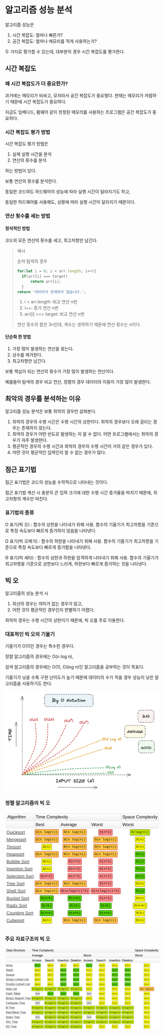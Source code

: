 # 알고리즘 성능 분석
알고리즘 성능은
1. 시간 복잡도: 얼마나 빠른가?
2. 공간 복잡도: 얼마나 메모리를 적게 사용하는가?

두 가지로 평가할 수 있는데, 대부분의 경우 시간 복잡도를 평가한다.

## 시간 복잡도
### 왜 시간 복잡도가 더 중요한가?
과거에는 메모리가 비싸고, 모자라서 공간 복잡도가 중요했다. 현재는 메모리가 저렴하기 때문에 시간 복잡도가 중요하다.

지금도 임베디드, 펌웨어 같이 한정된 메모리를 사용하는 프로그램은 공간 복잡도가 중요하다.

### 시간 복잡도 평가 방법
시간 복잡도 평가 방법은
1. 실제 실행 시간을 분석
2. 연산의 횟수를 분석

하는 방법이 있다.

보통 연산의 횟수를 분석한다.

동일한 코드여도 하드웨어의 성능에 따라 실행 시간이 달라지기도 하고,

동일한 하드웨어를 사용해도, 상황에 따라 실행 시간이 달라지기 때문이다.

### 연산 횟수를 세는 방법
#### 정석적인 방법
코드의 모든 연산의 횟수를 세고, 최고차항만 남긴다.
> 예시
> 
> 순차 탐색의 경우
> ```javascript
> for(let i = 0; i < arr.length; i++){
>   if(arr[i] === target)
>       return arr[i];
>   }
> return '데이터가 존재하지 않습니다.';
> ```
> 1. i < arr.length: 비교 연산 n번
> 2. i++: 증가 연산 n번
> 3. arr[i] === target: 비교 연산 n번
> 
> 연산 횟수의 합은 3n인데, 계수는 생략하기 때문에 연산 횟수는 n이다.

#### 단순화 한 방법
1. 가장 많이 발생하는 연산을 찾는다.
2. 상수를 제거한다.
3. 최고차항만 남긴다.

보통 핵심이 되는 연산의 횟수가 가장 많이 발생하는 연산이다.

예를들어 탐색의 경우 비교 연산, 정렬의 경우 데이터의 이동이 가장 많이 발생한다.

## 최악의 경우를 분석하는 이유
알고리즘 성능 분석은 보통 최악의 경우만 살펴본다.
1. 최악의 경우의 수행 시간은 수행 시간의 상한이다. 최악의 경우보다 오래 걸리는 경우는 존재하지 않는다.
2. 최악의 경우가 어떤 빈도로 발생하는 지 알 수 없다. 어떤 프로그램에서는 최악의 경우가 자주 발생한다.
3. 평균적인 경우의 수행 시간과 최악의 경우의 수행 시간이 거의 같은 경우가 있다.
4. 어떤 것이 평균적인 입력인지 알 수 없는 경우가 많다.

## 점근 표기법
점근 표기법은 코드의 성능을 수학적으로 나타내는 것이다.

점근 표기법 계산 시 충분히 큰 입력 크기에 대한 수행 시간 증가율을 따지기 때문에, 최고차항의 계수만 따진다.

### 표기법의 종류
O 표기(빅 오) : 함수의 상한을 나타내기 위해 사용. 함수의 기울기가 최고차항을 기준으로 특정 속도보다 빠르게 증가하지 않음을 나타낸다.

Ω 표기(빅 오메가) : 함수의 하한을 나타내기 위해 사용. 함수의 기울기가 최고차항을 기준으로 특정 속도보다 빠르게 증가함을 나타낸다.

Θ 표기(빅 세타) : 함수의 상한과 하한을 엄격하게 나타내기 위해 사용. 함수의 기울기가 최고차항을 기준으로 상한보다 느리게, 하한보다 빠르게 증가하는 것을 나타낸다.

## 빅 오
알고리즘의 성능 분석 시
1. 최선의 경우는 의미가 없는 경우가 많고,
2. 어떤 것이 평균적인 경우인지 판별하기 어렵다.

최악의 경우는 수행 시간의 상한이기 때문에, 빅 오를 주로 이용한다.

### 대표적인 빅 오의 기울기
기울기가 O(1)인 경우는 특수한 경우다.

정렬 알고리즘의 경우에는 O(n log n),

검색 알고리즘의 경우에는 O(1), O(log n)인 알고리즘을 공부하는 것이 목표다.

기울기가 낮을 수록 구현 난이도가 높기 때문에 데이터의 수가 적을 경우 성능이 낮은 알고리즘을 사용하기도 한다.

![Image](./BigO.png)

### 정렬 알고리즘의 빅 오

![Image](./BigO_SortAlgorithm.png)

### 주요 자료구조의 빅 오

![Image](./BigO_DataStructure.png)